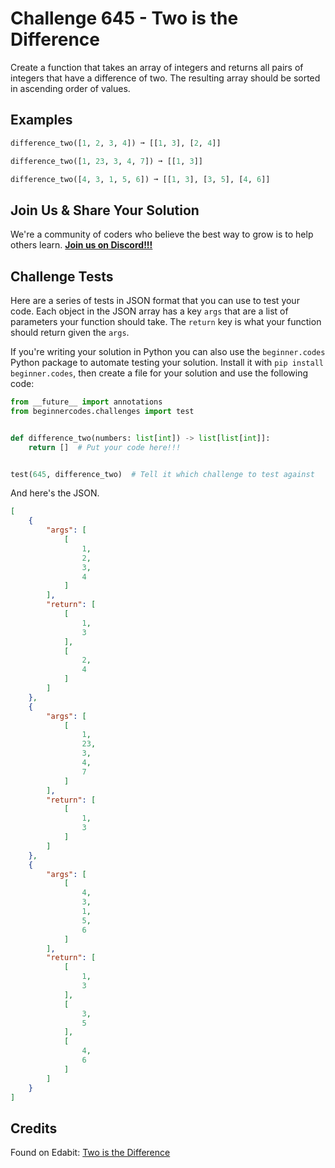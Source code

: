 # Challenge 645 - Two is the Difference

Create a function that takes an array of integers and returns all pairs of integers that have a difference of two. The resulting array should be sorted in ascending order of values.

## Examples
```python
difference_two([1, 2, 3, 4]) ➞ [[1, 3], [2, 4]]

difference_two([1, 23, 3, 4, 7]) ➞ [[1, 3]]

difference_two([4, 3, 1, 5, 6]) ➞ [[1, 3], [3, 5], [4, 6]]
```
## Join Us & Share Your Solution

We're a community of coders who believe the best way to grow is to help others learn. **[Join us on Discord!!!](https://discord.gg/sfHykntuGy)**

## Challenge Tests

Here are a series of tests in JSON format that you can use to test your code. Each object in the JSON array has a key `args` that are a list of parameters your function should take. The `return` key is what your function should return given the `args`. 

If you're writing your solution in Python you can also use the `beginner.codes` Python package to automate testing your solution. Install it with `pip install beginner.codes`, then create a file for your solution and use the following code:
```python
from __future__ import annotations
from beginnercodes.challenges import test


def difference_two(numbers: list[int]) -> list[list[int]]:
    return []  # Put your code here!!!


test(645, difference_two)  # Tell it which challenge to test against
```
And here's the JSON.
```json
[
    {
        "args": [
            [
                1,
                2,
                3,
                4
            ]
        ],
        "return": [
            [
                1,
                3
            ],
            [
                2,
                4
            ]
        ]
    },
    {
        "args": [
            [
                1,
                23,
                3,
                4,
                7
            ]
        ],
        "return": [
            [
                1,
                3
            ]
        ]
    },
    {
        "args": [
            [
                4,
                3,
                1,
                5,
                6
            ]
        ],
        "return": [
            [
                1,
                3
            ],
            [
                3,
                5
            ],
            [
                4,
                6
            ]
        ]
    }
]
```
## Credits

Found on Edabit: [Two is the Difference](https://edabit.com/challenge/xzisrRDwWT8prHtiQ)
